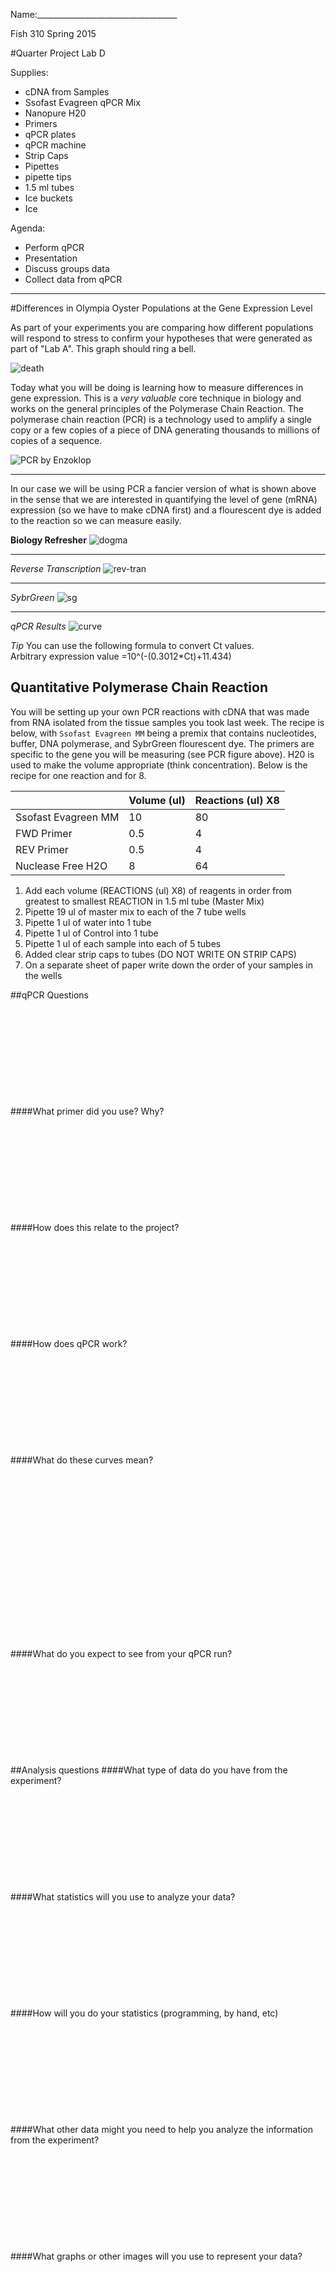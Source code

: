 Name:___________________________________

Fish 310 Spring 2015

#Quarter Project Lab D

Supplies:

- cDNA from Samples
- Ssofast Evagreen qPCR Mix
- Nanopure H20
- Primers
- qPCR plates
- qPCR machine
- Strip Caps
- Pipettes
- pipette tips
- 1.5 ml tubes
- Ice buckets
- Ice

Agenda:

- Perform qPCR
- Presentation
- Discuss groups data
- Collect data from qPCR

---
#Differences in Olympia Oyster Populations at the Gene Expression Level

As part of your experiments you are comparing how different populations will respond to stress to confirm your hypotheses that were generated as part of "Lab A".  This graph should ring a bell.

![death](http://eagle.fish.washington.edu/cnidarian/skitch/course-fish310-2015_QP-lab-A-worksheet_md_at_master_·_sr320_course-fish310-2015_1AFD6852.png)

Today what you will be doing is learning how to measure differences in gene expression. This is a _very valuable_ core technique in biology and works on the general principles of the Polymerase Chain Reaction. The polymerase chain reaction (PCR) is a technology used to amplify a single copy or a few copies of a piece of DNA  generating thousands to millions of copies of a sequence. 

![PCR](http://eagle.fish.washington.edu/cnidarian/skitch/pcr_1AFD6978.png)
 by Enzoklop
 
 ---
 
In our case we will be using PCR a fancier version of what is shown above in the sense that we are interested in quantifying the level of gene (mRNA) expression (so we have to make cDNA first) and a flourescent dye is added to the reaction so we can measure easily. 

**Biology Refresher**
![dogma](http://eagle.fish.washington.edu/cnidarian/skitch/transcription_and_translation_1B00E632.png)

---
_Reverse Transcription_
![rev-tran](http://eagle.fish.washington.edu/cnidarian/skitch/cdna_-_Google_Search_1B00E717.png)

---
_SybrGreen_
![sg](http://eagle.fish.washington.edu/cnidarian/skitch/quantitative_pcr_sybr_green_-_Google_Search_1B00E7D1.png)


---
_qPCR Results_
![curve](http://eagle.fish.washington.edu/cnidarian/skitch/quantitative_pcr_-_Google_Search_1B00E867.png)

_Tip_  You can use the following formula to convert Ct values.     
Arbitrary expression value =10^(-(0.3012*Ct)+11.434)

## Quantitative Polymerase Chain Reaction

You will be setting up your own PCR reactions with cDNA that was made from RNA isolated from the tissue samples you took last week. The recipe is below, with `Ssofast Evagreen MM` being a premix that contains nucleotides, buffer, DNA polymerase, and SybrGreen flourescent dye. The primers are specific to the gene you will be measuring (see PCR figure above). H20 is used to make the volume appropriate (think concentration). Below is the recipe for one reaction and for 8.

|                     | Volume (ul) | Reactions (ul) X8 |
|---------------------|-------------|-------------------|
| Ssofast Evagreen MM | 10          | 80                |
| FWD Primer          | 0.5         | 4                 |
| REV Primer          | 0.5         | 4                 |
| Nuclease Free H2O   | 8           | 64                |



1. Add each volume (REACTIONS (ul) X8) of reagents in order from greatest to smallest REACTION in 1.5 ml tube (Master Mix)
2. Pipette 19 ul of master mix to each of the 7 tube wells
3. Pipette 1 ul of water into 1 tube
3. Pipette 1 ul of Control into 1 tube
4. Pipette 1 ul of each sample into each of 5 tubes
5. Added clear strip caps to tubes (DO NOT WRITE ON STRIP CAPS)
6. On a separate sheet of paper write down the order of your samples in the wells


##qPCR Questions
&nbsp;

&nbsp;

&nbsp;

&nbsp;

&nbsp;

&nbsp;

####What primer did you use? Why?
&nbsp;

&nbsp;

&nbsp;

&nbsp;

&nbsp;

&nbsp;

####How does this relate to the project?
&nbsp;

&nbsp;

&nbsp;

&nbsp;

&nbsp;

&nbsp;

####How does qPCR work?
&nbsp;

&nbsp;

&nbsp;

&nbsp;

&nbsp;

&nbsp;

####What do these curves mean?
&nbsp;

&nbsp;

&nbsp;

&nbsp;

&nbsp;

&nbsp;

&nbsp;

&nbsp;

&nbsp;

&nbsp;

####What do you expect to see from your qPCR run?
&nbsp;

&nbsp;

&nbsp;

&nbsp;

&nbsp;

&nbsp;

##Analysis questions
####What type of data do you have from the experiment?
&nbsp;

&nbsp;

&nbsp;

&nbsp;

&nbsp;

&nbsp;

####What statistics will you use to analyze your data? 
&nbsp;

&nbsp;

&nbsp;

&nbsp;

&nbsp;

&nbsp;

####How will you do your statistics (programming, by hand, etc)
&nbsp;

&nbsp;

&nbsp;

&nbsp;

&nbsp;

&nbsp;

####What other data might you need to help you analyze the information from the experiment?
&nbsp;

&nbsp;

&nbsp;

&nbsp;

&nbsp;

&nbsp;

####What graphs or other images will you use to represent your data?
&nbsp;

&nbsp;

&nbsp;

&nbsp;

&nbsp;

&nbsp;
